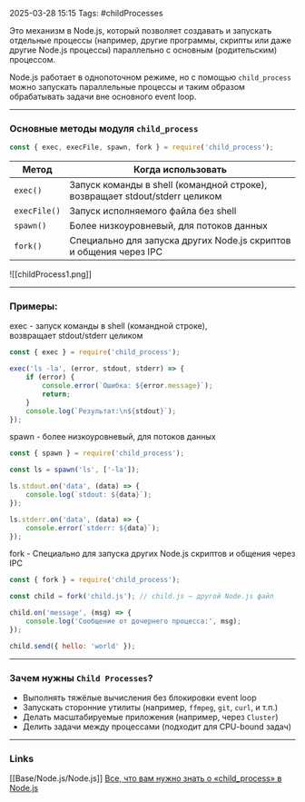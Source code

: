 2025-03-28 15:15
Tags: #childProcesses

Это механизм в Node.js, который позволяет создавать и запускать отдельные процессы (например, другие программы, скрипты или даже другие Node.js процессы) параллельно с основным (родительским) процессом.

Node.js работает в однопоточном режиме, но с помощью `child_process` можно запускать параллельные процессы и таким образом обрабатывать задачи вне основного event loop.

---

### Основные методы модуля `child_process`

```js
const { exec, execFile, spawn, fork } = require('child_process');
```

| Метод        | Когда использовать                                                             |
| ------------ | ------------------------------------------------------------------------------ |
| `exec()`     | Запуск команды в shell (командной строке),<br>возвращает stdout/stderr целиком |
| `execFile()` | Запуск исполняемого файла без shell                                            |
| `spawn()`    | Более низкоуровневый, для потоков данных                                       |
| `fork()`     | Специально для запуска других Node.js скриптов и общения через IPC             |

![[childProcess1.png]]

---

### Примеры:

exec - запуск команды в shell (командной строке),  
возвращает stdout/stderr целиком
```js
const { exec } = require('child_process');

exec('ls -la', (error, stdout, stderr) => {
    if (error) {
        console.error(`Ошибка: ${error.message}`);
        return;
    }
    console.log(`Результат:\n${stdout}`);
});
```

spawn - более низкоуровневый, для потоков данных
```js
const { spawn } = require('child_process');

const ls = spawn('ls', ['-la']);

ls.stdout.on('data', (data) => {
    console.log(`stdout: ${data}`);
});

ls.stderr.on('data', (data) => {
    console.error(`stderr: ${data}`);
});
```

fork - Специально для запуска других Node.js скриптов и общения через IPC
```js
const { fork } = require('child_process');

const child = fork('child.js'); // child.js — другой Node.js файл

child.on('message', (msg) => {
    console.log('Сообщение от дочернего процесса:', msg);
});

child.send({ hello: 'world' });
```


---

### Зачем нужны `Child Processes`?

- Выполнять тяжёлые вычисления без блокировки event loop
- Запускать сторонние утилиты (например, `ffmpeg`, `git`, `curl`, и т.п.)
- Делать масштабируемые приложения (например, через `Cluster`)
- Делить задачи между процессами (подходит для CPU-bound задач)

---
### Links
[[Base/Node.js/Node.js]]
[Все, что вам нужно знать о «child_process» в Node.js](https://www.youtube.com/watch?v=C1v4MXGhpcM)